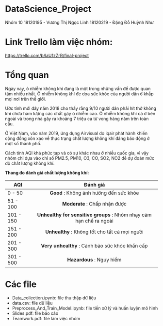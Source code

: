 # DataScience_Project
Nhóm 10
18120195 - Vương Thị Ngọc Linh
18120219 - Đặng Đỗ Huỳnh Như

# Link Trello làm việc nhóm:
https://trello.com/b/laU1zZrR/final-project

# Tổng quan
Ngày nay, ô nhiễm không khí đang là một trong những vấn đề được quan tâm nhiều nhất. Ô nhiễm không khí đe dọa sức khỏe của người dân ở khắp mọi nơi trên thế giới. 

Ước tính mới đây năm 2018 cho thấy rằng 9/10 người dân phải hít thở không khí chứa hàm lượng các chất gây ô nhiễm cao. Ô nhiễm không khí cả ở bên ngoài và trong nhà gây ra khoảng 7 triệu ca tử vong hàng năm trên toàn cầu.

Ở Việt Nam, vào năm 2019, ứng dụng Airvisual do iqair phát hành khiến cộng đồng xôn xao về thực trạng chất lượng không khí đáng báo động ở một số thành phố.

Cách tính AQI khá phức tạp và có sự khác nhau ở nhiều quốc gia, vì vậy nhóm chỉ dựa vào chỉ số PM2.5, PM10, O3, CO, SO2, NO2 để dự đoán mức độ chất lượng không khí.

**Thang đo đánh giá chất lượng không khí:**

| AQI | Đánh giá |
| ------------- |:-------------:|
| 0 - 50      | **Good** : Không ảnh  hưởng đến sức khỏe     |
| 51 - 100      | **Moderate** : Chấp nhận được     |
| 101 - 150     | **Unhealthy for sensitive groups** : Nhóm nhạy cảm hạn chế ra ngoài     |
| 151 - 200      | **Unhealthy** : Không tốt cho tất cả mọi người     |
| 201 - 300     | **Very unhealthy** : Cảnh bảo sức khỏe khẩn cấp     |
| 301 - 500      | **Hazardous** : Nguy hiểm     |

# Các file 
* Data_collection.ipynb: file thu thập dữ liệu
* data.csv: file dữ liệu
* Preprocess_And_Train_Model.ipynb: file tiền xử lý và huấn luyện mô hình 
* Slides.pdf: file báo cáo
* Teamwork.pdf: file làm việc nhóm



